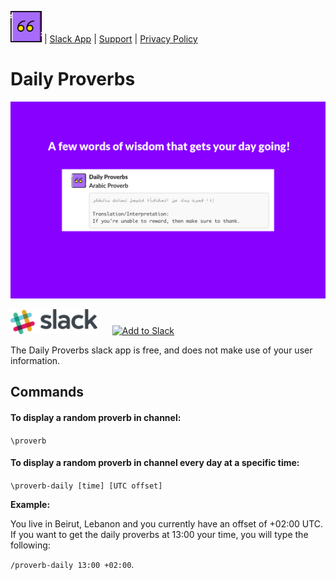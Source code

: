 

<a href="index.html"><img src="quote.png" alt="App Logo" width="50"/></a> | [Slack App]() | [Support](support.html) | [Privacy Policy](privacy.html)

# Daily Proverbs

![banner](banner1.png)



<img src="slack.png" 
alt="Slack Logo" width="139" height="40"/> &nbsp;&nbsp;&nbsp;&nbsp; <a href="https://slack.com/oauth/authorize?client_id=331659713222.331660666310&scope=commands,incoming-webhook,team:read,chat:write:bot"><img alt="Add to Slack" height="40" width="139" src="https://platform.slack-edge.com/img/add_to_slack.png" srcset="https://platform.slack-edge.com/img/add_to_slack.png 1x, https://platform.slack-edge.com/img/add_to_slack@2x.png 2x" /></a>


The Daily Proverbs slack app is free, and does not make use of your user information.

## Commands
#### To display a random proverb in channel:
`\proverb`

#### To display a random proverb in channel every day at a specific time:
`\proverb-daily [time] [UTC offset]`

**Example:**

You live in Beirut, Lebanon and you currently have an offset of +02:00 UTC. If you want to get the daily proverbs at 13:00 your time, you will type the following: 

`/proverb-daily 13:00 +02:00`.

